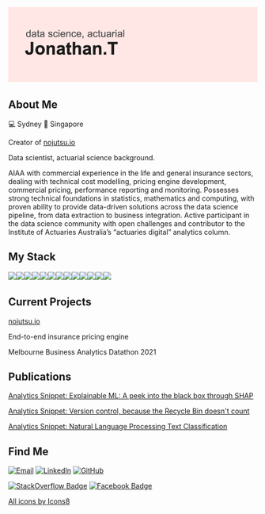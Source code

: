 ![profile_banner](/header.png)

## About Me

:computer: Sydney
:baby: Singapore

Creator of [nojutsu.io](https://nojutsu.io)


Data scientist, actuarial science background.

AIAA with commercial experience in the life and general insurance sectors, dealing with technical cost modelling, pricing engine development, commercial pricing, performance reporting and monitoring. Possesses strong technical foundations in statistics, mathematics and computing, with proven ability to provide data-driven solutions across the data science pipeline, from data extraction to business integration. Active participant in the data science community with open challenges and contributor to the Institute of Actuaries Australia’s “actuaries digital” analytics column. 

## My Stack

<img src="https://img.icons8.com/color/35/000000/python--v1.png"/><img src="https://img.icons8.com/ultraviolet/35/000000/xbox-r.png"/><img src="https://img.icons8.com/color/35/000000/nodejs.png"/><img src="https://img.icons8.com/color/35/000000/visual-studio-code-2019.png"/><img src="https://img.icons8.com/color/35/000000/mongodb.png"/><img src="https://img.icons8.com/fluent/35/000000/snowflake.png"/><img src="https://img.icons8.com/color/35/000000/microsoft-sql-server.png"/><img src="https://img.icons8.com/color/35/000000/bootstrap.png"/><img src="https://img.icons8.com/color/35/000000/git.png"/><img src="https://img.icons8.com/color/35/000000/html-5--v2.png"/><img src="https://img.icons8.com/color/35/000000/css3.png"/><img src="https://img.icons8.com/color/35/000000/javascript--v1.png"/><img src="https://img.icons8.com/dusk/35/000000/postman-api.png"/>

## Current Projects

[nojutsu.io](https://nojutsu.io)

End-to-end insurance pricing engine

Melbourne Business Analytics Datathon 2021

## Publications
[Analytics Snippet: Explainable ML: A peek into the black box through SHAP](https://www.actuaries.digital/2021/02/05/explainable-ml-a-peek-into-the-black-box-through-shap/)

[Analytics Snippet: Version control, because the Recycle Bin doesn't count](https://www.actuaries.digital/2019/04/17/analytics-snippet-version-control-because-the-recycle-bin-doesnt-count/)

[Analytics Snippet: Natural Language Processing Text Classification](https://www.actuaries.digital/2018/11/20/analytics-snippet-natural-language-processing-text-classification/)
## Find Me

<p align="left">
<a href="mailto:jtsw1990@gmail.com" target="_blank"><img src="https://img.shields.io/badge/-Gmail-c14438?style=flat-square&logo=Gmail&logoColor=white" alt="Email"></a>
<a href="https://www.linkedin.com/in/jonathan-tan-33a8169b/" target="_blank"><img src="https://img.shields.io/badge/LinkedIn-%230077B5.svg?&style=flat-square&logo=linkedin&logoColor=white" alt="LinkedIn"></a>
<a href="https://github.com/jtsw1990/" target="_blank"><img src="https://img.shields.io/badge/-GitHub-181717?style=flat-square&logo=github" alt="GitHub"></a>
</p>

[![StackOverflow Badge](https://img.shields.io/badge/-jtsw1990-FE7A16?style=flat-square&logo=Stack%20Overflow&logoColor=white&link=https://stackoverflow.com/users/10534991/jtsw1990)](https://stackoverflow.com/users/10534991/jtsw1990)
[![Facebook Badge](https://img.shields.io/badge/-Facebook-3b5998?style=flat-square&labelColor=3b5998&logo=facebook&logoColor=white&link=https://www.facebook.com/jtsw1990/)](https://www.facebook.com/jtsw1990/)


<a href="https://icons8.com/icon/13441/python">All icons by Icons8</a>
